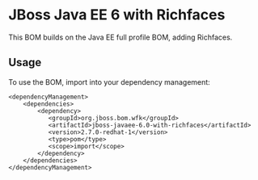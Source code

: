 JBoss Java EE 6 with Richfaces
=========================

This BOM builds on the Java EE full profile BOM, adding Richfaces.
  
Usage
-----

To use the BOM, import into your dependency management:

    <dependencyManagement>
        <dependencies>
            <dependency>
               <groupId>org.jboss.bom.wfk</groupId>
               <artifactId>jboss-javaee-6.0-with-richfaces</artifactId>
               <version>2.7.0-redhat-1</version>
               <type>pom</type>
               <scope>import</scope>
            </dependency>
        </dependencies>
    </dependencyManagement> 
